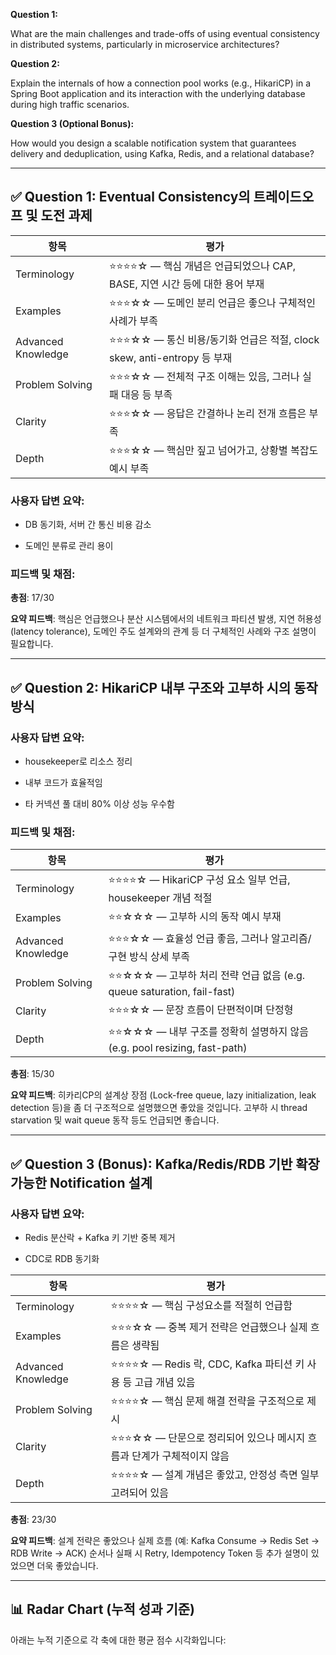 

**Question 1:**

What are the main challenges and trade-offs of using eventual consistency in distributed systems, particularly in microservice architectures?

  

**Question 2:**

Explain the internals of how a connection pool works (e.g., HikariCP) in a Spring Boot application and its interaction with the underlying database during high traffic scenarios.

  

**Question 3 (Optional Bonus):**

How would you design a scalable notification system that guarantees delivery and deduplication, using Kafka, Redis, and a relational database?

---

## **✅ Question 1: Eventual Consistency의 트레이드오프 및 도전 과제**


| **항목**             | **평가**                                                  |
| ------------------ | ------------------------------------------------------- |
| Terminology        | ⭐⭐⭐⭐☆ — 핵심 개념은 언급되었으나 CAP, BASE, 지연 시간 등에 대한 용어 부재      |
| Examples           | ⭐⭐⭐☆☆ — 도메인 분리 언급은 좋으나 구체적인 사례가 부족                      |
| Advanced Knowledge | ⭐⭐⭐☆☆ — 통신 비용/동기화 언급은 적절, clock skew, anti-entropy 등 부재 |
| Problem Solving    | ⭐⭐⭐☆☆ — 전체적 구조 이해는 있음, 그러나 실패 대응 등 부족                   |
| Clarity            | ⭐⭐⭐☆☆ — 응답은 간결하나 논리 전개 흐름은 부족                           |
| Depth              | ⭐⭐⭐☆☆ — 핵심만 짚고 넘어가고, 상황별 복잡도 예시 부족                      |
  

### **사용자 답변 요약:**

- DB 동기화, 서버 간 통신 비용 감소
    
- 도메인 분류로 관리 용이
    

  

### **피드백 및 채점:**
**총점**: 17/30

**요약 피드백**: 핵심은 언급했으나 분산 시스템에서의 네트워크 파티션 발생, 지연 허용성(latency tolerance), 도메인 주도 설계와의 관계 등 더 구체적인 사례와 구조 설명이 필요합니다.

---

## **✅ Question 2: HikariCP 내부 구조와 고부하 시의 동작 방식**

  

### **사용자 답변 요약:**

- housekeeper로 리소스 정리
    
- 내부 코드가 효율적임
    
- 타 커넥션 풀 대비 80% 이상 성능 우수함
    

  

### **피드백 및 채점:**
| **항목**             | **평가**                                                     |
| ------------------ | ---------------------------------------------------------- |
| Terminology        | ⭐⭐⭐⭐☆ — HikariCP 구성 요소 일부 언급, housekeeper 개념 적절            |
| Examples           | ⭐⭐☆☆☆ — 고부하 시의 동작 예시 부재                                    |
| Advanced Knowledge | ⭐⭐⭐☆☆ — 효율성 언급 좋음, 그러나 알고리즘/구현 방식 상세 부족                    |
| Problem Solving    | ⭐⭐☆☆☆ — 고부하 처리 전략 언급 없음 (e.g. queue saturation, fail-fast) |
| Clarity            | ⭐⭐⭐☆☆ — 문장 흐름이 단편적이며 단정형                                   |
| Depth              | ⭐⭐☆☆☆ — 내부 구조를 정확히 설명하지 않음 (e.g. pool resizing, fast-path) |
**총점**: 15/30

**요약 피드백**: 히카리CP의 설계상 장점 (Lock-free queue, lazy initialization, leak detection 등)을 좀 더 구조적으로 설명했으면 좋았을 것입니다. 고부하 시 thread starvation 및 wait queue 동작 등도 언급되면 좋습니다.

---

## **✅ Question 3 (Bonus): Kafka/Redis/RDB 기반 확장 가능한 Notification 설계**

  

### **사용자 답변 요약:**

- Redis 분산락 + Kafka 키 기반 중복 제거
    
- CDC로 RDB 동기화

| **항목**             | **평가**                                          |
| ------------------ | ----------------------------------------------- |
| Terminology        | ⭐⭐⭐⭐☆ — 핵심 구성요소를 적절히 언급함                        |
| Examples           | ⭐⭐⭐☆☆ — 중복 제거 전략은 언급했으나 실제 흐름은 생략됨              |
| Advanced Knowledge | ⭐⭐⭐⭐☆ — Redis 락, CDC, Kafka 파티션 키 사용 등 고급 개념 있음 |
| Problem Solving    | ⭐⭐⭐⭐☆ — 핵심 문제 해결 전략을 구조적으로 제시                   |
| Clarity            | ⭐⭐⭐☆☆ — 단문으로 정리되어 있으나 메시지 흐름과 단계가 구체적이지 않음      |
| Depth              | ⭐⭐⭐⭐☆ — 설계 개념은 좋았고, 안정성 측면 일부 고려되어 있음           |
**총점**: 23/30

**요약 피드백**: 설계 전략은 좋았으나 실제 흐름 (예: Kafka Consume → Redis Set → RDB Write → ACK) 순서나 실패 시 Retry, Idempotency Token 등 추가 설명이 있었으면 더욱 좋았습니다.

---

## **📊 Radar Chart (누적 성과 기준)**

  

아래는 누적 기준으로 각 축에 대한 평균 점수 시각화입니다: